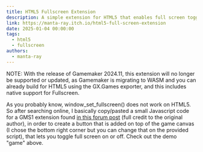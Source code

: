 ```yaml
---
title: HTML5 Fullscreen Extension
description: A simple extension for HTML5 that enables full screen toggling/setting for Gamemaker games.
link: https://manta-ray.itch.io/html5-full-screen-extension
date: 2025-01-04 00:00:00
tags:
  - html5
  - fullscreen
authors:
  - manta-ray
---
```


NOTE: With the release of Gamemaker 2024.11, this extension will no longer be supported or updated, as Gamemaker is migrating to WASM and you can already build for HTML5 using the GX.Games exporter, and this includes native support for Fullscreen.

As you probably know, window_set_fullscreen() does not work on HTML5. So  after searching online, I basically copy/pasted a small Javascript code for a GMS1 extension found [in this forum post](https://forum.yoyogames.com/index.php?threads/html5-button-to-switch-to-fullscreen.18436/#post-446787) (full credit to the original author),  in order to create a button that is added on top of the game canvas (I chose the bottom right corner but you can change that on the provided script), that lets you toggle full screen on or off.  Check out the demo "game" above.